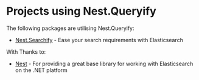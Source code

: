 # Projects using Nest.Queryify

The following packages are utilising Nest.Queryify:

* [Nest.Searchify](https://github.com/stormid/Nest-Searchify) - Ease your search requirements with Elasticsearch

With Thanks to:

* [Nest](https://nest.azurewebsites.net) - For providing a great base library for working with Elasticsearch on the .NET platform
